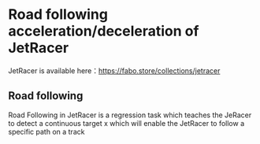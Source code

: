 # Road following acceleration/deceleration of JetRacer
JetRacer is available here：https://fabo.store/collections/jetracer

## Road following
Road Following in JetRacer is a regression task which teaches the JeRacer to detect a continuous target x which will enable the JetRacer to follow a specific path on a track



